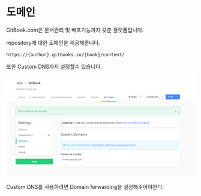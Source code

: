 # 도메인

GitBook.com은 문서관리 및 배포기능까지 갖춘 플랫폼입니다.

repository에 대한 도메인을 제공해줍니다.
```
https://{author}.gitbooks.io/{book}/content/
```

또한 Custom DNS까지 설정할수 있습니다.

![customDomain](../../asset/custom-domain.PNG)


Custom DNS를 사용하려면 Domain forwarding을 설정해주어야한다.